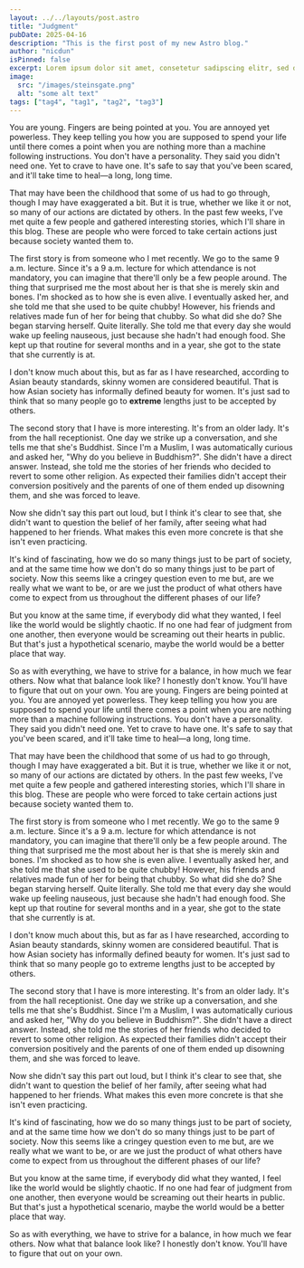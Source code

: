 ```yaml
---
layout: ../../layouts/post.astro
title: "Judgment"
pubDate: 2025-04-16
description: "This is the first post of my new Astro blog."
author: "nicdun"
isPinned: false
excerpt: Lorem ipsum dolor sit amet, consetetur sadipscing elitr, sed diam nonumy eirmod tempor invidunt ut labore et dolore magna aliquyam erat, sed diam voluptua. At vero eos et accusam et justo duo dolores et ea rebum. Stet clita kasd gubergren, no sea takimata sanctus est Lorem ipsum dolor sit amet. Lorem ipsum dolor sit amet, consetetur sadipscing elitr, sed diam nonumy eirmod tempor invidunt ut labore et dolore magna aliquyam erat, sed diam voluptua. At vero eos et accusam et
image:
  src: "/images/steinsgate.png"
  alt: "some alt text"
tags: ["tag4", "tag1", "tag2", "tag3"]
---
```



You are young. Fingers are being pointed at you. You are annoyed yet powerless. They keep telling you how you are supposed to spend your life until there comes a point when you are nothing more than a machine following instructions. You don't have a personality. They said you didn't need one. Yet to crave to have one. It's safe to say that you've been scared, and it'll take time to heal—a long, long time.

That may have been the childhood that some of us had to go through, though I may have exaggerated a bit. But it is true, whether we like it or not, so many of our actions are dictated by others. In the past few weeks, I've met quite a few people and gathered interesting stories, which I'll share in this blog. These are people who were forced to take certain actions just because society wanted them to.  

The first story is from someone who I met recently. We go to the same 9 a.m. lecture. Since it's a 9 a.m. lecture for which attendance is not mandatory, you can imagine that there'll only be a few people around. The thing that surprised me the most about her is that she is merely skin and bones. I'm shocked as to how she is even alive. I eventually asked her, and she told me that she used to be quite chubby! However, his friends and relatives made fun of her for being that chubby. So what did she do? She began starving herself. Quite literally. She told me that every day she would wake up feeling nauseous, just because she hadn't had enough food. She kept up that routine for several months and in a year, she got to the state that she currently is at.

I don't know much about this, but as far as I have researched, according to Asian beauty standards, skinny women are considered beautiful. That is how Asian society has informally defined beauty for women. It's just sad to think that so many people go to **extreme** lengths just to be accepted by others.

The second story that I have is more interesting. It's from an older lady. It's from the hall receptionist. One day we strike up a conversation, and she tells me that she's Buddhist. Since I'm a Muslim, I was automatically curious and asked her, "Why do you believe in Buddhism?". She didn't have a direct answer. Instead, she told me the stories of her friends who decided to revert to some other religion. As expected their families didn't accept their conversion positively and the parents of one of them ended up disowning them, and she was forced to leave.

Now she didn't say this part out loud, but I think it's clear to see that, she didn't want to question the belief of her family, after seeing what had happened to her friends. What makes this even more concrete is that she isn't even practicing.

It's kind of fascinating, how we do so many things just to be part of society, and at the same time how we don't do so many things just to be part of society. Now this seems like a cringey question even to me but, are we really what we want to be, or are we just the product of what others have come to expect from us throughout the different phases of our life?

But you know at the same time, if everybody did what they wanted, I feel like the world would be slightly chaotic. If no one had fear of judgment from one another, then everyone would be screaming out their hearts in public. But that's just a hypothetical scenario, maybe the world would be a better place that way.

So as with everything, we have to strive for a balance, in how much we fear others. Now what that balance look like? I honestly don't know. You'll have to figure that out on your own.
You are young. Fingers are being pointed at you. You are annoyed yet powerless. They keep telling you how you are supposed to spend your life until there comes a point when you are nothing more than a machine following instructions. You don't have a personality. They said you didn't need one. Yet to crave to have one. It's safe to say that you've been scared, and it'll take time to heal—a long, long time.

That may have been the childhood that some of us had to go through, though I may have exaggerated a bit. But it is true, whether we like it or not, so many of our actions are dictated by others. In the past few weeks, I've met quite a few people and gathered interesting stories, which I'll share in this blog. These are people who were forced to take certain actions just because society wanted them to.

The first story is from someone who I met recently. We go to the same 9 a.m. lecture. Since it's a 9 a.m. lecture for which attendance is not mandatory, you can imagine that there'll only be a few people around. The thing that surprised me the most about her is that she is merely skin and bones. I'm shocked as to how she is even alive. I eventually asked her, and she told me that she used to be quite chubby! However, his friends and relatives made fun of her for being that chubby. So what did she do? She began starving herself. Quite literally. She told me that every day she would wake up feeling nauseous, just because she hadn't had enough food. She kept up that routine for several months and in a year, she got to the state that she currently is at.

I don't know much about this, but as far as I have researched, according to Asian beauty standards, skinny women are considered beautiful. That is how Asian society has informally defined beauty for women. It's just sad to think that so many people go to extreme lengths just to be accepted by others.

The second story that I have is more interesting. It's from an older lady. It's from the hall receptionist. One day we strike up a conversation, and she tells me that she's Buddhist. Since I'm a Muslim, I was automatically curious and asked her, "Why do you believe in Buddhism?". She didn't have a direct answer. Instead, she told me the stories of her friends who decided to revert to some other religion. As expected their families didn't accept their conversion positively and the parents of one of them ended up disowning them, and she was forced to leave.

Now she didn't say this part out loud, but I think it's clear to see that, she didn't want to question the belief of her family, after seeing what had happened to her friends. What makes this even more concrete is that she isn't even practicing.

It's kind of fascinating, how we do so many things just to be part of society, and at the same time how we don't do so many things just to be part of society. Now this seems like a cringey question even to me but, are we really what we want to be, or are we just the product of what others have come to expect from us throughout the different phases of our life?

But you know at the same time, if everybody did what they wanted, I feel like the world would be slightly chaotic. If no one had fear of judgment from one another, then everyone would be screaming out their hearts in public. But that's just a hypothetical scenario, maybe the world would be a better place that way.

So as with everything, we have to strive for a balance, in how much we fear others. Now what that balance look like? I honestly don't know. You'll have to figure that out on your own.